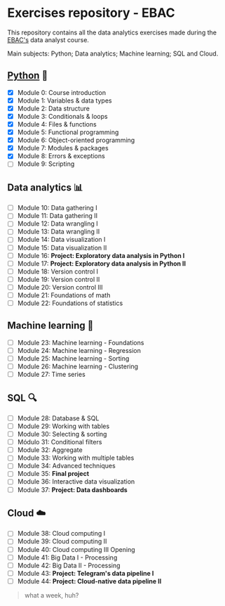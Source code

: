 # Exercises repository - EBAC

 This repository contains all the data analytics exercises made during the [EBAC's](https://ebaconline.com.br/) data analyst course. 

Main subjects: Python; Data analytics; Machine learning; SQL and Cloud.

## [Python](https://github.com/eugabrielolegario/data-analytics-ebac/tree/main/01_python_exercises) :snake:

- [x] Module 0: Course introduction
- [x] Module 1: Variables & data types
- [x] Module 2: Data structure
- [x] Module 3: Conditionals & loops
- [x] Module 4: Files & functions
- [x] Module 5: Functional programming
- [x] Module 6: Object-oriented programming
- [x] Module 7: Modules & packages
- [x] Module 8: Errors & exceptions
- [ ] Module 9: Scripting

## Data analytics 📊

- [ ] Module 10: Data gathering I
- [ ] Module 11: Data gathering II
- [ ] Module 12: Data wrangling I
- [ ] Module 13: Data wrangling II
- [ ] Module 14: Data visualization I
- [ ] Module 15: Data visualization  II
- [ ] Module 16: **Project: Exploratory data analysis in Python I**
- [ ] Module 17: **Project: Exploratory data analysis in Python II**
- [ ] Module 18: Version control I
- [ ] Module 19: Version control  II
- [ ] Module 20: Version control  III
- [ ] Module 21: Foundations of math
- [ ] Module 22: Foundations of statistics

## Machine learning 🤖

- [ ] Module 23: Machine learning - Foundations
- [ ] Module 24: Machine learning - Regression
- [ ] Module 25: Machine learning - Sorting
- [ ] Module 26: Machine learning - Clustering
- [ ] Module 27: Time series

## SQL 🔍

- [ ] Module 28: Database & SQL
- [ ] Module 29: Working with tables
- [ ] Module 30: Selecting & sorting
- [ ] Módulo 31: Conditional filters
- [ ] Module 32: Aggregate
- [ ] Module 33: Working with multiple tables
- [ ] Module 34: Advanced techniques
- [ ] Module 35: **Final project**
- [ ] Module 36: Interactive data visualization
- [ ] Module 37: **Project: Data dashboards**

## Cloud ☁️

- [ ] Module 38: Cloud computing I
- [ ] Module 39: Cloud computing II
- [ ] Module 40: Cloud computing III Opening
- [ ] Module 41: Big Data I - Processing
- [ ] Module 42: Big Data II - Processing
- [ ] Module 43: **Project: Telegram's data pipeline I**
- [ ] Module 44: **Project: Cloud-native data pipeline II**

> what a week, huh?
